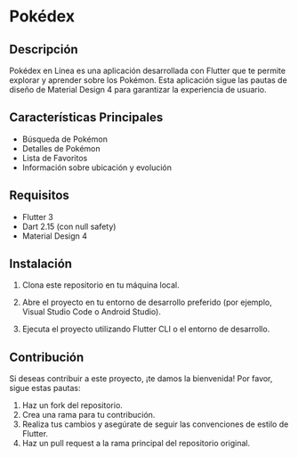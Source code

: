 # Pokédex 

## Descripción

Pokédex en Línea es una aplicación desarrollada con Flutter que te permite explorar y aprender sobre los Pokémon. Esta aplicación sigue las pautas de diseño de Material Design 4 para garantizar la experiencia de usuario.

## Características Principales

- Búsqueda de Pokémon
- Detalles de Pokémon
- Lista de Favoritos
- Información sobre ubicación y evolución

## Requisitos

- Flutter 3
- Dart 2.15 (con null safety)
- Material Design 4

## Instalación

1. Clona este repositorio en tu máquina local.

2. Abre el proyecto en tu entorno de desarrollo preferido (por ejemplo, Visual Studio Code o Android Studio).

3. Ejecuta el proyecto utilizando Flutter CLI o el entorno de desarrollo.

## Contribución

Si deseas contribuir a este proyecto, ¡te damos la bienvenida! Por favor, sigue estas pautas:

1. Haz un fork del repositorio.
2. Crea una rama para tu contribución.
3. Realiza tus cambios y asegúrate de seguir las convenciones de estilo de Flutter.
4. Haz un pull request a la rama principal del repositorio original.
